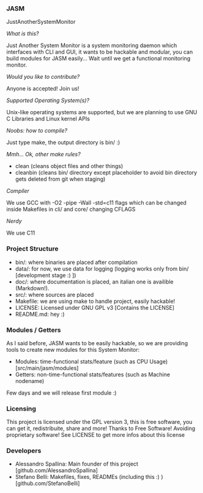 ### JASM

JustAnotherSystemMonitor

*What is this?*

Just Another System Monitor is a system monitoring daemon which interfaces with CLI and GUI, it wants to be hackable and modular, you can build modules for JASM easily... Wait until we get a functional monitoring monitor.

*Would you like to contribute?*

Anyone is accepted! Join us!

*Supported Operating System(s)?*

Unix-like operating systems are supported, but we are planning to use GNU C Libraries and Linux kernel APIs

*Noobs: how to compile?*

Just type make, the output directory is bin/ :)

*Mmh... Ok, other make rules?*

 - clean (cleans object files and other things)
 - cleanbin (cleans bin/ directory except placeholder to avoid bin directory gets deleted from git when staging)

*Compiler*

We use GCC with -O2 -pipe -Wall -std=c11 flags which can be changed inside Makefiles in cli/ and core/ changing CFLAGS

*Nerdy*

We use C11

### Project Structure

 - bin/: where binaries are placed after compilation
 - data/: for now, we use data for logging (logging works only from bin/ [development stage :) ])
 - doc/: where documentation is placed, an italian one is availible (Markdown!).
 - src/: where sources are placed
 - Makefile: we are using make to handle project, easily hackable!
 - LICENSE: Licensed under GNU GPL v3 [Contains the LICENSE]
 - README.md: hey :)

### Modules / Getters

As I said before, JASM wants to be easily hackable, so we are providing tools to create new modules for this System Monitor:

 - Modules: time-functional stats/feature (such as CPU Usage) [src/main/jasm/modules]
 - Getters: non-time-functional stats/features (such as Machine nodename)

Few days and we will release first module :)

### Licensing

This project is licensed under the GPL version 3, this is free software, you can get it, redistribuite, share and more!
Thanks to Free Software! Avoiding proprietary software! See LICENSE to get more infos about this license

### Developers

 - Alessandro Spallina: Main founder of this project [github.com/AlessandroSpallina]
 - Stefano Belli: Makefiles, fixes, READMEs (including this :) ) [github.com/StefanoBelli]
